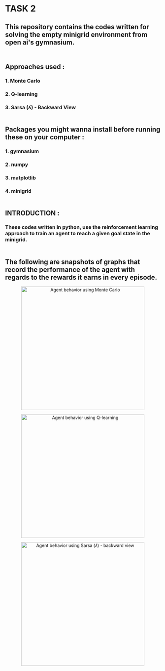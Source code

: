 # TASK 2 <br>
## This repository contains the codes written for solving the empty minigrid environment from open ai's gymnasium.<br><br>
## Approaches used :  
### 1. Monte Carlo
### 2. Q-learning
### 3. Sarsa (ʎ) - Backward View <br><br>
## Packages you might wanna install before running these on your computer :  
### 1. gymnasium  
### 2. numpy  
### 3. matplotlib  
### 4. minigrid  <br><br>
## INTRODUCTION :  
### These codes written in python, use the reinforcement learning approach to train an agent to reach a given goal state in the minigrid. <br><br>
## The following are snapshots of graphs that record the performance of the agent with regards to the rewards it earns in every episode.  
<p align="center">
  <img src="[screenshots/agent_behavior.png](https://github.com/TvishaMehta/IV-LABS-SUMMER-INTERN-TASK/blob/main/monte%20carlo.png)" alt="Agent behavior using Monte Carlo" width="400"/>
</p>  
<p align="center">
  <img src="[screenshots/agent_behavior.png](https://github.com/TvishaMehta/IV-LABS-SUMMER-INTERN-TASK/blob/main/q%20learning.png)" alt="Agent behavior using Q-learning" width="400"/>
</p>  
<p align="center">
  <img src="[screenshots/agent_behavior.png](https://github.com/TvishaMehta/IV-LABS-SUMMER-INTERN-TASK/blob/main/sarsa%20lambda.png)" alt="Agent behavior using Sarsa (ʎ) - backward view" width="400"/>
</p>

